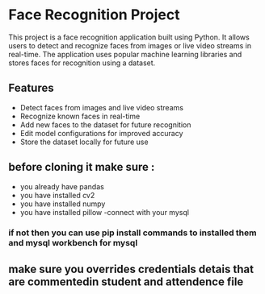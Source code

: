 # Face Recognition Project

This project is a face recognition application built using Python. It allows users to detect and recognize faces from images or live video streams in real-time. The application uses popular machine learning libraries and stores faces for recognition using a dataset.

## Features

- Detect faces from images and live video streams
- Recognize known faces in real-time
- Add new faces to the dataset for future recognition
- Edit model configurations for improved accuracy
- Store the dataset locally for future use

## before cloning it make sure :
- you already have pandas
- you have installed cv2
- you have installed numpy
- you have installed pillow
-connect with your mysql
### if not then you can use pip install commands to installed them and mysql workbench for mysql 
## make sure you overrides credentials detais that are commentedin student and attendence file
